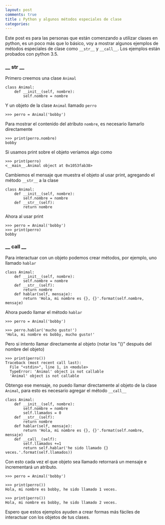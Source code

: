 ```yaml
---
layout: post
comments: true
title : Python y algunos métodos especiales de clase
categories:
---
```

Este post es para las personas que están comenzando a utilizar clases en python, es un poco más que lo básico, voy a mostrar algunos ejemplos de métodos especiales de clase como `__str__` y `__call__`. Los ejemplos están probados con python 3.5.

### __ str __

Primero creemos una clase `Animal`

    class Animal:
        def __init__(self, nombre):
            self.nombre = nombre

Y un objeto de la clase `Animal` llamado `perro`

    >>> perro = Animal('bobby')

Para mostrar el contenido del atributo `nombre`, es necesario llamarlo directamente

    >>> print(perro.nombre)
    bobby

Si usamos print sobre el objeto veríamos algo como

    >>> print(perro)
    <__main__.Animal object at 0x1053fab38>

Cambiemos el mensaje que muestra el objeto al usar print, agregando el método `__str__` a la clase

    class Animal:
        def __init__(self, nombre):
            self.nombre = nombre
        def __str__(self):
            return nombre

Ahora al usar print

    >>> perro = Animal('bobby')
    >>> print(perro)
    bobby

###  __ call __

Para interactuar con un objeto podemos crear métodos, por ejemplo, uno llamado `hablar`

    class Animal:
        def __init__(self, nombre):
            self.nombre = nombre
        def __str__(self):
            return nombre
        def hablar(self, mensaje):
            return 'Hola, mi nombre es {}, {}'.format(self.nombre, mensaje)

Ahora puedo llamar el método `hablar`

    >>> perro = Animal('bobby')

    >>> perro.hablar('mucho gusto!')
    'Hola, mi nombre es bobby, mucho gusto!'

Pero si intento llamar directamente al objeto (notar los "()" después del nombre del objeto)

    >>> print(perro())
    Traceback (most recent call last):
      File "<stdin>", line 1, in <module>
      TypeError: 'Animal' object is not callable
      'Animal' object is not callable

Obtengo ese mensaje, no puedo llamar directamente al objeto de la clase `Animal`, para esto es necesario agregar el método `__call__`

    class Animal:
        def __init__(self, nombre):
            self.nombre = nombre
            self.llamados = 0
        def __str__(self):
            return nombre
        def hablar(self, mensaje):
            return 'Hola, mi nombre es {}, {}'.format(self.nombre, mensaje)
        def __call__(self):
            self.llamados +=1
            return self.hablar('he sido llamado {} veces.'.format(self.llamados))


Con esto cada vez el que objeto sea llamado retornará un mensaje e incrementará un atributo.

    >>> perro = Animal('bobby')

    >>> print(perro())
    Hola, mi nombre es bobby, he sido llamado 1 veces.

    >>> print(perro())
    Hola, mi nombre es bobby, he sido llamado 2 veces.

Espero que estos ejemplos ayuden a crear formas más fáciles de interactuar con los objetos de tus clases.
